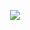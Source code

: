 <p align="center">
  <img  src="https://user-images.githubusercontent.com/14170562/186528770-dd634528-e9e5-49e8-b25a-ebf12504842e.gif"/>
</p>

<!-- Guestbook -->

<!-- /Guestbook -->